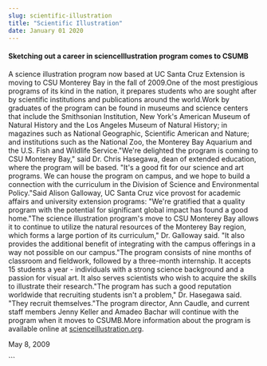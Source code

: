 ```yaml
---
slug: scientific-illustration
title: "Scientific Illustration"
date: January 01 2020
---
```


  
<h4></h4>
<h4>Sketching out a career in scienceIllustration program comes to CSUMB</h4>
<p>
  A science illustration program now based at UC Santa Cruz Extension is moving
  to CSU Monterey Bay in the fall of 2009.One of the most prestigious programs
  of its kind in the nation, it prepares students who are sought after by
  scientific institutions and publications around the world.Work by graduates of
  the program can be found in museums and science centers that include the
  Smithsonian Institution, New York's American Museum of Natural History and the
  Los Angeles Museum of Natural History; in magazines such as National
  Geographic, Scientific American and Nature; and institutions such as the
  National Zoo, the Monterey Bay Aquarium and the U.S. Fish and Wildlife
  Service."We're delighted the program is coming to CSU Monterey Bay," said Dr.
  Chris Hasegawa, dean of extended education, where the program will be based.
  "It's a good fit for our science and art programs. We can house the program on
  campus, and we hope to build a connection with the curriculum in the Division
  of Science and Environmental Policy."Said Alison Galloway, UC Santa Cruz vice
  provost for academic affairs and university extension programs: "We're
  gratified that a quality program with the potential for significant global
  impact has found a good home."The science illustration program's move to CSU
  Monterey Bay allows it to continue to utilize the natural resources of the
  Monterey Bay region, which forms a large portion of its curriculum," Dr.
  Galloway said. "It also provides the additional benefit of integrating with
  the campus offerings in a way not possible on our campus."The program consists
  of nine months of classroom and fieldwork, followed by a three-month
  internship. It accepts 15 students a year - individuals with a strong science
  background and a passion for visual art. It also serves scientists who wish to
  acquire the skills to illustrate their research."The program has such a good
  reputation worldwide that recruiting students isn't a problem," Dr. Hasegawa
  said. "They recruit themselves."The program director, Ann Caudle, and current
  staff members Jenny Keller and Amadeo Bachar will continue with the program
  when it moves to CSUMB.More information about the program is available online
  at <a href="https://www.scienceillustration.org">scienceillustration.org</a>.
</p>
<p></p>
<p>May 8, 2009</p>
<p></p>
```
